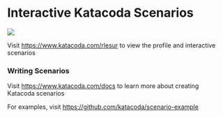# Interactive Katacoda Scenarios

[![](http://shields.katacoda.com/katacoda/rlesur/count.svg)](https://www.katacoda.com/rlesur "Get your profile on Katacoda.com")

Visit https://www.katacoda.com/rlesur to view the profile and interactive scenarios

### Writing Scenarios
Visit https://www.katacoda.com/docs to learn more about creating Katacoda scenarios

For examples, visit https://github.com/katacoda/scenario-example
